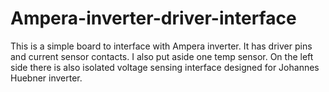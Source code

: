 # Ampera-inverter-driver-interface
This is a simple board to interface with Ampera inverter. It has driver pins and current sensor contacts. I also put aside one temp sensor. On the left side there is also isolated voltage sensing interface designed for Johannes Huebner inverter.
